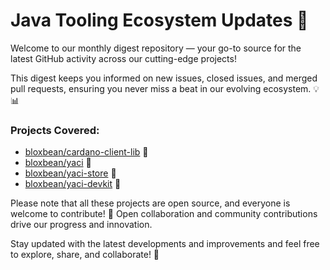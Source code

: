 
# Java Tooling Ecosystem Updates 🚀

Welcome to our monthly digest repository — your go-to source for the latest GitHub activity across our cutting-edge projects! 

This digest keeps you informed on new issues, closed issues, and merged pull requests, ensuring you never miss a beat in our evolving ecosystem. 💡📊

### Projects Covered:
- [bloxbean/cardano-client-lib](https://github.com/bloxbean/cardano-client-lib) 🔗
- [bloxbean/yaci](https://github.com/bloxbean/yaci) 🔗
- [bloxbean/yaci-store](https://github.com/bloxbean/yaci-store) 🔗
- [bloxbean/yaci-devkit](https://github.com/bloxbean/yaci-devkit) 🔗

Please note that all these projects are open source, and everyone is welcome to contribute! 🤝 Open collaboration and community contributions drive our progress and innovation.

Stay updated with the latest developments and improvements and feel free to explore, share, and collaborate! 🎉
